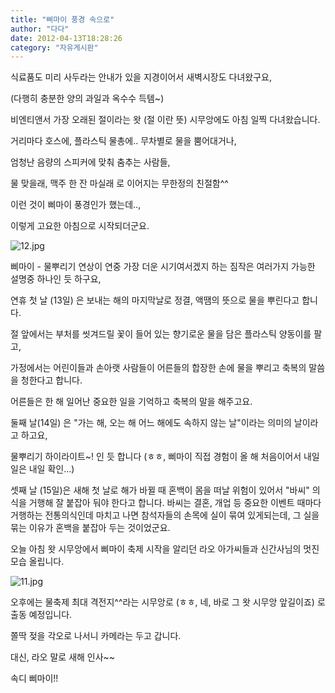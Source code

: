 ```yaml
---
title: "삐마이 풍경 속으로"
author: "다다"
date: 2012-04-13T18:28:26
category: "자유게시판"
---
```


식료품도 미리 사두라는 안내가 있을 지경이어서 새벽시장도 다녀왔구요,

(다행히 충분한 양의 과일과 옥수수 득템~)

비엔티앤서 가장 오래된 절이라는 왓 (절 이란 뜻) 시무앙에도 아침 일찍 다녀왔습니다.

거리마다 호스에, 플라스틱 물총에.. 무차별로 물을 뿜어대거나,

엄청난 음량의 스피커에 맞춰 춤추는 사람들,

물 맞을래, 맥주 한 잔 마실래 로 이어지는 무한정의 친절함^^

이런 것이 삐마이 풍경인가 했는데..,

이렇게 고요한 아침으로 시작되더군요.

![12.jpg](/files/attach/images/2928/570/004/c609a618d79f34974ae7f86a0d93d631.jpg)

삐마이 - 물뿌리기 연상이 연중 가장 더운 시기여서겠지 하는 짐작은 여러가지 가능한 설명중 하나인 듯 하구요,

연휴 첫 날 (13일) 은 보내는 해의 마지막날로 정결, 액땜의 뜻으로 물을 뿌린다고 합니다.

절 앞에서는 부처를 씻겨드릴 꽃이 들어 있는 향기로운 물을 담은 플라스틱 양동이를 팔고,

가정에서는 어린이들과 손아랫 사람들이 어른들의 합장한 손에 물을 뿌리고 축복의 말씀을 청한다고 합니다.

어른들은 한 해 일어난 중요한 일을 기억하고 축복의 말을 해주고요.

둘째 날(14일) 은 \"가는 해, 오는 해 어느 해에도 속하지 않는 날\"이라는 의미의 날이라고 하고요,

물뿌리기 하이라이트~! 인 듯 합니다 (ㅎㅎ, 삐마이 직접 경험이 올 해 처음이어서 내일 일은 내일 확인...)

셋째 날 (15일)은 새해 첫 날로 해가 바뀔 때 혼백이 몸을 떠날 위험이 있어서 \"바씨\" 의식을 거행해 잘 붙잡아 둬야 한다고 합니다. 바씨는 결혼, 개업 등 중요한 이벤트 때마다 거행하는 전통의식인데 마치고 나면 참석자들의 손목에 실이 묶여 있게되는데, 그 실을 묶는 이유가 혼백을 붙잡아 두는 것이었군요.

오늘 아침 왓 시무앙에서 삐마이 축제 시작을 알리던 라오 아가씨들과 신간사님의 멋진 모습 올립니다.

![11.jpg](/files/attach/images/2928/570/004/4826f7a838979aec79a3cc2ec549b257.jpg)

오후에는 물축제 최대 격전지^^라는 시무앙로 (ㅎㅎ, 네, 바로 그 왓 시무앙 앞길이죠) 로 출동 예정입니다.

쫄딱 젖을 각오로 나서니 카메라는 두고 갑니다.

대신, 라오 말로 새해 인사~~

속디 삐마이!!
